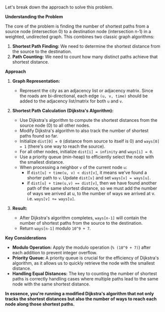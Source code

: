 Let's break down the approach to solve this problem.

**Understanding the Problem**

The core of the problem is finding the number of shortest paths from a source node (intersection 0) to a destination node (intersection n-1) in a weighted, undirected graph. This combines two classic graph algorithms:

1.  **Shortest Path Finding:** We need to determine the shortest distance from the source to the destination.
2.  **Path Counting:** We need to count how many distinct paths achieve that shortest distance.

**Approach**

1.  **Graph Representation:**
    * Represent the city as an adjacency list or adjacency matrix. Since the roads are bi-directional, each edge `(u, v, time)` should be added to the adjacency list/matrix for both `u` and `v`.

2.  **Shortest Path Calculation (Dijkstra's Algorithm):**
    * Use Dijkstra's algorithm to compute the shortest distances from the source node (0) to all other nodes.
    * Modify Dijkstra's algorithm to also track the number of shortest paths found so far.
    * Initialize `dist[0] = 0` (distance from source to itself is 0) and `ways[0] = 1` (there's one way to reach the source).
    * For all other nodes, initialize `dist[i] = infinity` and `ways[i] = 0`.
    * Use a priority queue (min-heap) to efficiently select the node with the smallest distance.
    * When processing a neighbor `v` of the current node `u`:
        * If `dist[u] + time(u, v) < dist[v]`, it means we've found a shorter path to `v`. Update `dist[v]` and set `ways[v] = ways[u]`.
        * if `dist[u] + time(u,v) == dist[v]`, then we have found another path of the same shortest distance, so we must add the number of ways we arrived at u, to the number of ways we arrived at v. i.e. `ways[v] += ways[u]`.

3.  **Result:**
    * After Dijkstra's algorithm completes, `ways[n-1]` will contain the number of shortest paths from the source to the destination.
    * Return `ways[n-1]` modulo `10^9 + 7`.

**Key Considerations**

* **Modulo Operation:** Apply the modulo operation (`% (10^9 + 7)`) after each addition to prevent integer overflow.
* **Priority Queue:** A priority queue is crucial for the efficiency of Dijkstra's algorithm, as it allows us to quickly retrieve the node with the smallest distance.
* **Handling Equal Distances:** The key to counting the number of shortest paths is correctly handling cases where multiple paths lead to the same node with the same shortest distance.

**In essence, you're running a modified Dijkstra's algorithm that not only tracks the shortest distances but also the number of ways to reach each node along those shortest paths.**
